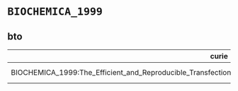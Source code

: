 # `BIOCHEMICA_1999`
## bto
| curie                                                                                                             |   usages | nodes                                                                                                           |
|-------------------------------------------------------------------------------------------------------------------|----------|-----------------------------------------------------------------------------------------------------------------|
| BIOCHEMICA_1999:The_Efficient_and_Reproducible_Transfection_of_Insect_Cell_Lines_by_FuGENE_6_Transfection_Reagent |        1 | [http://purl.obolibrary.org/obo/BTO:0003935](https://bioregistry.io/http://purl.obolibrary.org/obo/BTO:0003935) |
